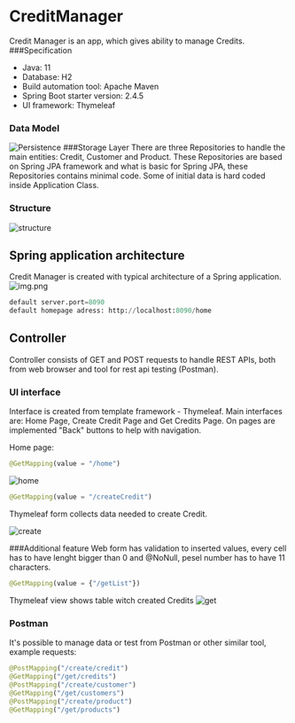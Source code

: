 # CreditManager

Credit Manager is an app, which gives ability to manage Credits.
###Specification

- Java: 11
- Database: H2
- Build automation tool: Apache Maven
- Spring Boot starter version: 2.4.5
- UI framework: Thymeleaf

### Data Model
![Persistence](https://user-images.githubusercontent.com/48919716/116630460-74aff380-a953-11eb-88c4-3c556ab29a08.png)
###Storage Layer
There are three Repositories to handle the main entities: Credit, Customer and Product. These Repositories are based on Spring JPA framework and what is basic for Spring JPA, these Repositories contains minimal code. Some of initial data is hard coded inside Application Class.
### Structure
![structure](https://user-images.githubusercontent.com/48919716/116634593-ce68eb80-a95c-11eb-86aa-e6d4a4461d8c.png)
## Spring application architecture
Credit Manager is created with typical architecture of a Spring application.
![img.png](https://www.programmersought.com/images/45/c362377c7839fb163acf0e8fc6ae7705.png)
```python
default server.port=8090
default homepage adress: http://localhost:8090/home
```
## Controller 
Controller consists of GET and POST requests to handle REST APIs, both from web browser and tool for rest api testing (Postman).
### UI interface
Interface is created from template framework - Thymeleaf. 
Main interfaces are: Home Page, Create Credit Page and Get Credits Page. On pages are implemented "Back" buttons to help with navigation.

Home page:
```python
@GetMapping(value = "/home")
```
![home](https://user-images.githubusercontent.com/48919716/116630510-914c2b80-a953-11eb-999f-9b6272940640.png)

```python
@GetMapping(value = "/createCredit")
```
Thymeleaf form collects data needed to create Credit.

![create](https://user-images.githubusercontent.com/48919716/116630504-8d200e00-a953-11eb-844d-ffd02a1ffc77.png)

###Additional feature
Web form has validation to inserted values, every cell has to have lenght bigger than 0 and @NoNull, pesel number has to have 11 characters.

```python
@GetMapping(value = {"/getList"})
```
Thymeleaf view shows table witch created Credits
![get](https://user-images.githubusercontent.com/48919716/116630507-8f826800-a953-11eb-8038-74584cefe4ec.png)

### Postman
It's possible to manage data or test from Postman or other similar tool, example requests:
```python
@PostMapping("/create/credit")
@GetMapping("/get/credits")
@PostMapping("/create/customer")
@GetMapping("/get/customers")
@PostMapping("/create/product")
@GetMapping("/get/products")
```


